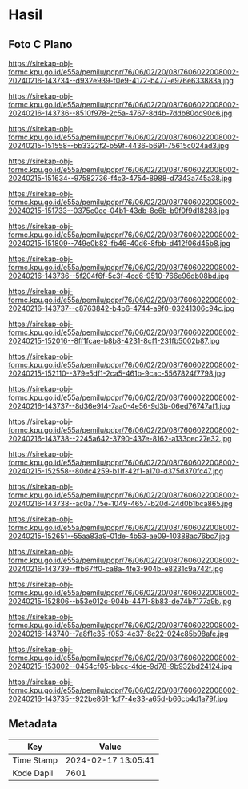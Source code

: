 # Hasil

## Foto C Plano

https://sirekap-obj-formc.kpu.go.id/e55a/pemilu/pdpr/76/06/02/20/08/7606022008002-20240216-143734--d932e939-f0e9-4172-b477-e976e633883a.jpg

https://sirekap-obj-formc.kpu.go.id/e55a/pemilu/pdpr/76/06/02/20/08/7606022008002-20240216-143736--8510f978-2c5a-4767-8d4b-7ddb80dd90c6.jpg

https://sirekap-obj-formc.kpu.go.id/e55a/pemilu/pdpr/76/06/02/20/08/7606022008002-20240215-151558--bb3322f2-b59f-4436-b691-75615c024ad3.jpg

https://sirekap-obj-formc.kpu.go.id/e55a/pemilu/pdpr/76/06/02/20/08/7606022008002-20240215-151634--97582736-f4c3-4754-8988-d7343a745a38.jpg

https://sirekap-obj-formc.kpu.go.id/e55a/pemilu/pdpr/76/06/02/20/08/7606022008002-20240215-151733--0375c0ee-04b1-43db-8e6b-b9f0f9d18288.jpg

https://sirekap-obj-formc.kpu.go.id/e55a/pemilu/pdpr/76/06/02/20/08/7606022008002-20240215-151809--749e0b82-fb46-40d6-8fbb-d412f06d45b8.jpg

https://sirekap-obj-formc.kpu.go.id/e55a/pemilu/pdpr/76/06/02/20/08/7606022008002-20240216-143736--5f204f6f-5c3f-4cd6-9510-766e96db08bd.jpg

https://sirekap-obj-formc.kpu.go.id/e55a/pemilu/pdpr/76/06/02/20/08/7606022008002-20240216-143737--c8763842-b4b6-4744-a9f0-03241306c94c.jpg

https://sirekap-obj-formc.kpu.go.id/e55a/pemilu/pdpr/76/06/02/20/08/7606022008002-20240215-152016--8ff1fcae-b8b8-4231-8cf1-231fb5002b87.jpg

https://sirekap-obj-formc.kpu.go.id/e55a/pemilu/pdpr/76/06/02/20/08/7606022008002-20240215-152110--379e5df1-2ca5-461b-9cac-5567824f7798.jpg

https://sirekap-obj-formc.kpu.go.id/e55a/pemilu/pdpr/76/06/02/20/08/7606022008002-20240216-143737--8d36e914-7aa0-4e56-9d3b-06ed76747af1.jpg

https://sirekap-obj-formc.kpu.go.id/e55a/pemilu/pdpr/76/06/02/20/08/7606022008002-20240216-143738--2245a642-3790-437e-8162-a133cec27e32.jpg

https://sirekap-obj-formc.kpu.go.id/e55a/pemilu/pdpr/76/06/02/20/08/7606022008002-20240215-152558--80dc4259-b11f-42f1-a170-d375d370fc47.jpg

https://sirekap-obj-formc.kpu.go.id/e55a/pemilu/pdpr/76/06/02/20/08/7606022008002-20240216-143738--ac0a775e-1049-4657-b20d-24d0b1bca865.jpg

https://sirekap-obj-formc.kpu.go.id/e55a/pemilu/pdpr/76/06/02/20/08/7606022008002-20240215-152651--55aa83a9-01de-4b53-ae09-10388ac76bc7.jpg

https://sirekap-obj-formc.kpu.go.id/e55a/pemilu/pdpr/76/06/02/20/08/7606022008002-20240216-143739--ffb67ff0-ca8a-4fe3-904b-e8231c9a742f.jpg

https://sirekap-obj-formc.kpu.go.id/e55a/pemilu/pdpr/76/06/02/20/08/7606022008002-20240215-152806--b53e012c-904b-4471-8b83-de74b7177a9b.jpg

https://sirekap-obj-formc.kpu.go.id/e55a/pemilu/pdpr/76/06/02/20/08/7606022008002-20240216-143740--7a8f1c35-f053-4c37-8c22-024c85b98afe.jpg

https://sirekap-obj-formc.kpu.go.id/e55a/pemilu/pdpr/76/06/02/20/08/7606022008002-20240215-153002--0454cf05-bbcc-4fde-9d78-9b932bd24124.jpg

https://sirekap-obj-formc.kpu.go.id/e55a/pemilu/pdpr/76/06/02/20/08/7606022008002-20240216-143735--922be861-1cf7-4e33-a65d-b66cb4d1a79f.jpg


## Metadata

| Key        | Value               |
| ---------- | ------------------- |
| Time Stamp | 2024-02-17 13:05:41 |
| Kode Dapil | 7601                |



